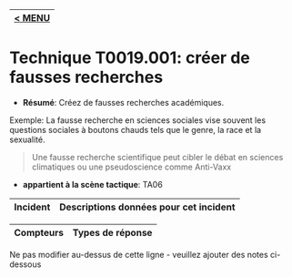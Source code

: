 |[< MENU](../../README.md)|
|---|
# Technique T0019.001: créer de fausses recherches

* **Résumé**: Créez de fausses recherches académiques.

Exemple: La fausse recherche en sciences sociales vise souvent les questions sociales à boutons chauds tels que le genre, la race et la sexualité.

> Une fausse recherche scientifique peut cibler le débat en sciences climatiques ou une pseudoscience comme Anti-Vaxx

* **appartient à la scène tactique**: TA06


|Incident |Descriptions données pour cet incident |
|-------- |-------------------- |



|Compteurs |Types de réponse |
|-------- |-------------- |


Ne pas modifier au-dessus de cette ligne - veuillez ajouter des notes ci-dessous